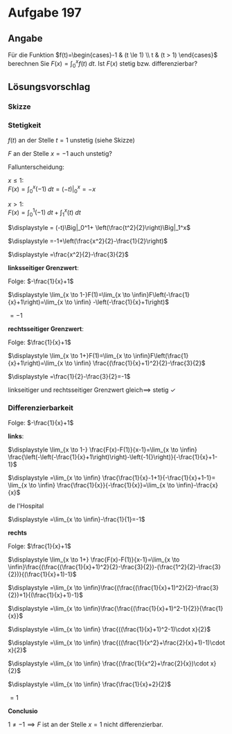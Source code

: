 # Aufgabe 197
## Angabe

Für die Funktion $f(t)=\begin{cases}-1 & (t \le 1) \\ t & (t > 1) \end{cases}$ berechnen Sie $F(x)=\int_0^x f(t)\;dt$. Ist $F(x)$ stetig bzw. differenzierbar?

## Lösungsvorschlag

### Skizze

### Stetigkeit

$f(t)$ an der Stelle $t=1$ unstetig (siehe Skizze)

$F$ an der Stelle $x =-1$ auch unstetig?

Fallunterscheidung:

$x \le 1$: \
$\displaystyle F(x)=\int_0^x (-1) \;dt=(-t)\Big|_0^x=-x$

$x >  1$:\
$F(x)=\int_0^1 (-1) \;dt + \int_1^x (t) \;dt$

$\displaystyle  = (-t)\Big|_0^1+ \left(\frac{t^2}{2}\right)\Big|_1^x$

$\displaystyle =-1+\left(\frac{x^2}{2}-\frac{1}{2}\right)$

$\displaystyle =\frac{x^2}{2}-\frac{3}{2}$


**linksseitiger Grenzwert**:

Folge: $-\frac{1}{x}+1$

$\displaystyle \lim_{x \to 1-}F(1)=\lim_{x \to \infin}F\left(-\frac{1}{x}+1\right)=\lim_{x \to \infin} -\left(-\frac{1}{x}+1\right)$

$= -1$

**rechtsseitiger Grenzwert**:

Folge: $\frac{1}{x}+1$

$\displaystyle \lim_{x \to 1+}F(1)=\lim_{x \to \infin}F\left(\frac{1}{x}+1\right)=\lim_{x \to \infin} \frac{(\frac{1}{x}+1)^2}{2}-\frac{3}{2}$

$\displaystyle =\frac{1}{2}-\frac{3}{2}=-1$

linkseitiger und rechtsseitiger Grenzwert gleich$\implies$ stetig $\checkmark$

### Differenzierbarkeit

Folge: $-\frac{1}{x}+1$

**links**:

$\displaystyle \lim_{x \to 1-} \frac{F(x)-F(1)}{x-1}=\lim_{x \to \infin} \frac{\left(-\left(-\frac{1}{x}+1\right)\right)-\left(-1{}\right)}{-\frac{1}{x}+1-1}$

$\displaystyle =\lim_{x \to \infin} \frac{\frac{1}{x}-1+1}{-\frac{1}{x}+1-1}= \lim_{x \to \infin} \frac{\frac{1}{x}}{-\frac{1}{x}}=\lim_{x \to \infin}-\frac{x}{x}$

de l'Hospital

$\displaystyle =\lim_{x \to \infin}-\frac{1}{1}=-1$

**rechts**

Folge: $\frac{1}{x}+1$

$\displaystyle \lim_{x \to 1+} \frac{F(x)-F(1)}{x-1}=\lim_{x \to \infin}\frac{(\frac{(\frac{1}{x}+1)^2}{2}-\frac{3}{2})-(\frac{1^2}{2}-\frac{3}{2})}{(\frac{1}{x}+1)-1}$

$\displaystyle =\lim_{x \to \infin}\frac{(\frac{(\frac{1}{x}+1)^2}{2}-\frac{3}{2})+1}{(\frac{1}{x}+1)-1}$

$\displaystyle =\lim_{x \to \infin}\frac{\frac{(\frac{1}{x}+1)^2-1}{2}}{\frac{1}{x}}$

$\displaystyle =\lim_{x \to \infin} \frac{((\frac{1}{x}+1)^2-1)\cdot x}{2}$

$\displaystyle =\lim_{x \to \infin} \frac{((\frac{1}{x^2}+\frac{2}{x}+1)-1)\cdot x}{2}$

$\displaystyle =\lim_{x \to \infin} \frac{(\frac{1}{x^2}+\frac{2}{x})\cdot x}{2}$

$\displaystyle =\lim_{x \to \infin} \frac{\frac{1}{x}+2}{2}$

$=1$

**Conclusio**

$1 \neq -1 \implies F$ ist an der Stelle $x=1$ nicht differenzierbar.  